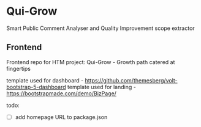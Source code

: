 # Qui-Grow

Smart Public Comment Analyser and Quality Improvement scope extractor

## Frontend

Frontend repo for HTM project: Qui-Grow - Growth path catered at fingertips

template used for dashboard - <https://github.com/themesberg/volt-bootstrap-5-dashboard>
template used for landing - <https://bootstrapmade.com/demo/BizPage/>

todo:

- [ ] add homepage URL to package.json

